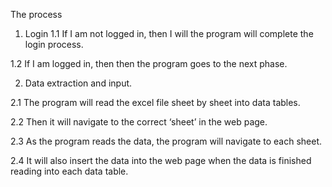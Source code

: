 The process
1.	Login
1.1	If I am not logged in, then I will the program will complete the login process.

1.2	If I am logged in, then then the program goes to the next phase.

2.	Data extraction and input.

2.1	The program will read the excel file sheet by sheet into data tables.

2.2	Then it will navigate to the correct ‘sheet’ in the web page.

2.3	As the program reads the data, the program will navigate to each sheet.

2.4	It will also insert the data into the web page when the data is finished reading into each data table.
